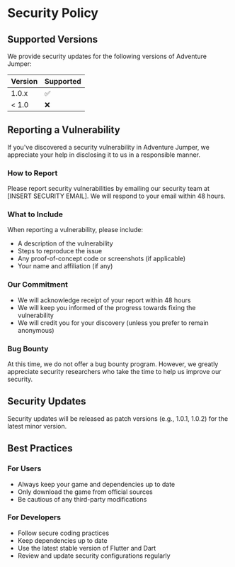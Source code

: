 # Security Policy

## Supported Versions

We provide security updates for the following versions of Adventure Jumper:

| Version | Supported          |
| ------- | ------------------ |
| 1.0.x   | :white_check_mark: |
| < 1.0   | :x:                |

## Reporting a Vulnerability

If you've discovered a security vulnerability in Adventure Jumper, we appreciate your help in disclosing it to us in a responsible manner.

### How to Report

Please report security vulnerabilities by emailing our security team at [INSERT SECURITY EMAIL]. We will respond to your email within 48 hours.

### What to Include

When reporting a vulnerability, please include:

- A description of the vulnerability
- Steps to reproduce the issue
- Any proof-of-concept code or screenshots (if applicable)
- Your name and affiliation (if any)

### Our Commitment

- We will acknowledge receipt of your report within 48 hours
- We will keep you informed of the progress towards fixing the vulnerability
- We will credit you for your discovery (unless you prefer to remain anonymous)

### Bug Bounty

At this time, we do not offer a bug bounty program. However, we greatly appreciate security researchers who take the time to help us improve our security.

## Security Updates

Security updates will be released as patch versions (e.g., 1.0.1, 1.0.2) for the latest minor version.

## Best Practices

### For Users

- Always keep your game and dependencies up to date
- Only download the game from official sources
- Be cautious of any third-party modifications

### For Developers

- Follow secure coding practices
- Keep dependencies up to date
- Use the latest stable version of Flutter and Dart
- Review and update security configurations regularly
